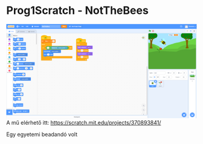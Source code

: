 # Prog1Scratch - NotTheBees

![PrintScreen](/prtsc.png)
A mű elérhető itt:
https://scratch.mit.edu/projects/370893841/


Egy egyetemi beadandó volt

